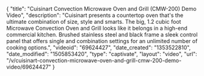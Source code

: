 {
    "title": "Cuisinart Convection Microwave Oven and Grill (CMW-200) Demo Video",
    "description": "Cuisinart presents a countertop oven that's the ultimate combination of size, style and smarts. The big, 1.2 cubic foot Microwave Convection Oven and Grill looks like it belongs in a high-end commercial kitchen. Brushed stainless steel and black frame a sleek control panel that offers single and combination settings for an unlimited number of cooking options.",
    "videoid": "69624427",
    "date_created": "1353522810",
    "date_modified": "1505853420",
    "type": "captivate",
    "layout": "video",
    "url": "\/v\/cuisinart-convection-microwave-oven-and-grill-cmw-200-demo-video\/69624427"
}